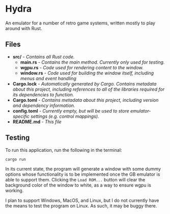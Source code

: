 # Hydra
An emulator for a number of retro game systems, written mostly to play around with Rust.

## Files
* **src/** - *Contains all Rust code.*
    * **main.rs** - *Contains the main method. Currently only used for testing.*
    * **wgpu.rs** - *Code used for rendering content to the window.*
    * **window.rs** - *Code used for building the window itself, including menus and event handling*
* **Cargo.lock** - *Automatically generated by Cargo. Contains metadata about this project, including references to all of the libraries required for its dependencies to function.*
* **Cargo.toml** - *Contains metadata about this project, including version and dependency information.*
* **config.toml** - *Currently empty, but will be used to store emulator-specific settings (e.g. control mappings).*
* **README.md** - *This file*

## Testing
To run this application, run the following in the terminal:
```
cargo run
```
In its current state, the program will generate a window with some dummy options whose functionality is to be implemented once the GB emulator is able to support them. Clicking the `Load ROM...` button will clear the background color of the window to white, as a way to ensure wgpu is working.

I plan to support Windows, MacOS, and Linux, but I do not currently have the means to test the program on Linux. As such, it may be buggy there.